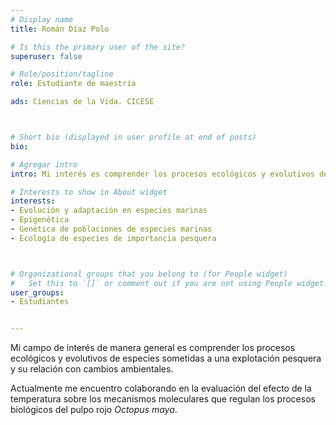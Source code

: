```yaml
---
# Display name
title: Román Díaz Polo

# Is this the primary user of the site?
superuser: false

# Role/position/tagline
role: Estudiante de maestría

ads: Ciencias de la Vida. CICESE



# Short bio (displayed in user profile at end of posts)
bio: 

# Agregar intro
intro: Mi interés es comprender los procesos ecológicos y evolutivos de especies sometidas a una explotación pesquera y su relación con cambios ambientales. 

# Interests to show in About widget
interests: 
- Evolución y adaptación en especies marinas
- Epigenética
- Genética de poblaciones de especies marinas
- Ecología de especies de importancia pesquera 



# Organizational groups that you belong to (for People widget)
#   Set this to `[]` or comment out if you are not using People widget.
user_groups:
- Estudiantes


---
```


Mi campo de interés de manera general es comprender los procesos ecológicos y evolutivos de especies sometidas a una explotación pesquera y su relación con cambios ambientales. 

Actualmente me encuentro colaborando en la evaluación del efecto de la temperatura sobre los mecanismos moleculares que regulan los procesos biológicos del pulpo rojo _Octopus maya_. 
